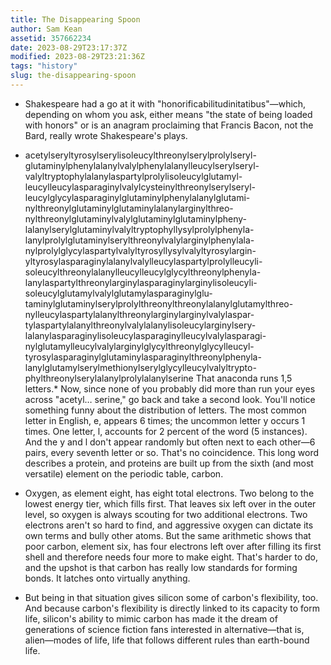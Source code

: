 ```yaml
---
title: The Disappearing Spoon
author: Sam Kean
assetid: 357662234
date: 2023-08-29T23:17:37Z
modified: 2023-08-29T23:21:36Z
tags: "history"
slug: the-disappearing-spoon
---
```


*  Shakespeare had a go at it with "honorificabilitudinitatibus"—which, depending on whom you ask, either means "the state of being loaded with honors" or is an anagram proclaiming that Francis Bacon, not the Bard, really wrote Shakespeare's plays.

*  acetylseryltyrosylserylisoleucylthreonylserylprolylseryl-glutaminylphenylalanylvalylphenylalanylleucylserylseryl-valyltryptophylalanylaspartylprolylisoleucylglutamyl-leucylleucylasparaginylvalylcysteinylthreonylserylseryl-leucylglycylasparaginylglutaminylphenylalanylglutami-nylthreonylglutaminylglutaminylalanylarginylthreo-nylthreonylglutaminylvalylglutaminylglutaminylpheny-lalanylserylglutaminylvalyltryptophyllysylprolylphenyla-lanylprolylglutaminylserylthreonylvalylarginylphenylala-nylprolylglycylaspartylvalyltyrosyllysylvalyltyrosylargin-yltyrosylasparaginylalanylvalylleucylaspartylprolylleucyli-soleucylthreonylalanylleucylleucylglycylthreonylphenyla-lanylaspartylthreonylarginylasparaginylarginylisoleucyli-soleucylglutamylvalylglutamylasparaginylglu-taminylglutaminylserylprolylthreonylthreonylalanylglutamylthreo-nylleucylaspartylalanylthreonylarginylarginylvalylaspar-tylaspartylalanylthreonylvalylalanylisoleucylarginylsery-lalanylasparaginylisoleucylasparaginylleucylvalylasparagi-nylglutamylleucylvalylarginylglycylthreonylglycylleucyl-tyrosylasparaginylglutaminylasparaginylthreonylphenyla-lanylglutamylserylmethionylserylglycylleucylvalyltrypto-phylthreonylserylalanylprolylalanylserine That anaconda runs 1,5 letters.* Now, since none of you probably did more than run your eyes across "acetyl… serine," go back and take a second look. You'll notice something funny about the distribution of letters. The most common letter in English, e, appears 6 times; the uncommon letter y occurs 1 times. One letter, l, accounts for 2 percent of the word (5 instances). And the y and l don't appear randomly but often next to each other—6 pairs, every seventh letter or so. That's no coincidence. This long word describes a protein, and proteins are built up from the sixth (and most versatile) element on the periodic table, carbon.

*  Oxygen, as element eight, has eight total electrons. Two belong to the lowest energy tier, which fills first. That leaves six left over in the outer level, so oxygen is always scouting for two additional electrons. Two electrons aren't so hard to find, and aggressive oxygen can dictate its own terms and bully other atoms. But the same arithmetic shows that poor carbon, element six, has four electrons left over after filling its first shell and therefore needs four more to make eight. That's harder to do, and the upshot is that carbon has really low standards for forming bonds. It latches onto virtually anything.

*  But being in that situation gives silicon some of carbon's flexibility, too. And because carbon's flexibility is directly linked to its capacity to form life, silicon's ability to mimic carbon has made it the dream of generations of science fiction fans interested in alternative—that is, alien—modes of life, life that follows different rules than earth-bound life.

